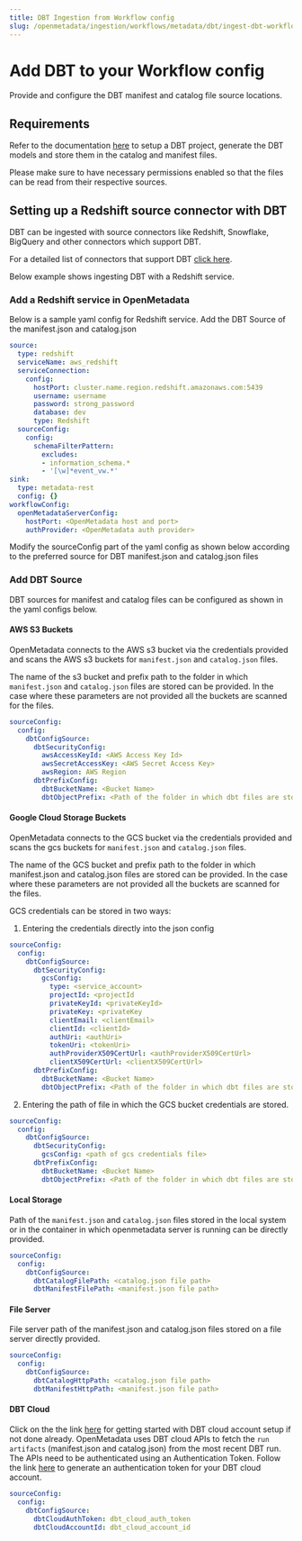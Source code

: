 ```yaml
---
title: DBT Ingestion from Workflow config
slug: /openmetadata/ingestion/workflows/metadata/dbt/ingest-dbt-workflow-config
---
```


# Add DBT to your Workflow config

Provide and configure the DBT manifest and catalog file source locations.

## Requirements

Refer to the documentation [here](https://docs.getdbt.com/docs/introduction) to setup a DBT project, generate the DBT models and store them in the catalog and manifest files.

Please make sure to have necessary permissions enabled so that the files can be read from their respective sources.

## Setting up a Redshift source connector with DBT

DBT can be ingested with source connectors like Redshift, Snowflake, BigQuery and other connectors which support DBT.

For a detailed list of connectors that support DBT [click here](https://docs.getdbt.com/docs/available-adapters).

Below example shows ingesting DBT with a Redshift service.

### Add a Redshift service in OpenMetadata

Below is a sample yaml config for Redshift service. Add the DBT Source of the manifest.json and catalog.json
```yaml
source:
  type: redshift
  serviceName: aws_redshift
  serviceConnection:
    config:
      hostPort: cluster.name.region.redshift.amazonaws.com:5439
      username: username
      password: strong_password
      database: dev
      type: Redshift
  sourceConfig:
    config:
      schemaFilterPattern:
        excludes:
        - information_schema.*
        - '[\w]*event_vw.*'
sink:
  type: metadata-rest
  config: {}
workflowConfig:
  openMetadataServerConfig:
    hostPort: <OpenMetadata host and port>
    authProvider: <OpenMetadata auth provider>
```
Modify the sourceConfig part of the yaml config as shown below according to the preferred source for DBT manifest.json and catalog.json files

### Add DBT Source

DBT sources for manifest and catalog files can be configured as shown in the yaml configs below.

#### AWS S3 Buckets

OpenMetadata connects to the AWS s3 bucket via the credentials provided and scans the AWS s3 buckets for `manifest.json` and `catalog.json` files.

The name of the s3 bucket and prefix path to the folder in which `manifest.json` and `catalog.json` files are stored can be provided. In the case where these parameters are not provided all the buckets are scanned for the files.

```yaml
sourceConfig:
  config:
    dbtConfigSource:
      dbtSecurityConfig:
        awsAccessKeyId: <AWS Access Key Id>
        awsSecretAccessKey: <AWS Secret Access Key>
        awsRegion: AWS Region
      dbtPrefixConfig:
        dbtBucketName: <Bucket Name>
        dbtObjectPrefix: <Path of the folder in which dbt files are stored>
```

#### Google Cloud Storage Buckets

OpenMetadata connects to the GCS bucket via the credentials provided and scans the gcs buckets for `manifest.json` and `catalog.json` files.

The name of the GCS bucket and prefix path to the folder in which manifest.json and catalog.json files are stored can be provided. In the case where these parameters are not provided all the buckets are scanned for the files.

GCS credentials can be stored in two ways:
1. Entering the credentials directly into the json config
```yaml
sourceConfig:
  config:
    dbtConfigSource:
      dbtSecurityConfig:
        gcsConfig:
          type: <service_account>
          projectId: <projectId
          privateKeyId: <privateKeyId>
          privateKey: <privateKey
          clientEmail: <clientEmail>
          clientId: <clientId>
          authUri: <authUri>
          tokenUri: <tokenUri>
          authProviderX509CertUrl: <authProviderX509CertUrl>
          clientX509CertUrl: <clientX509CertUrl>
      dbtPrefixConfig:
        dbtBucketName: <Bucket Name>
        dbtObjectPrefix: <Path of the folder in which dbt files are stored>
```

2. Entering the path of file in which the GCS bucket credentials are stored.
```yaml
sourceConfig:
  config:
    dbtConfigSource:
      dbtSecurityConfig:
        gcsConfig: <path of gcs credentials file>
      dbtPrefixConfig:
        dbtBucketName: <Bucket Name>
        dbtObjectPrefix: <Path of the folder in which dbt files are stored>
```

#### Local Storage

Path of the `manifest.json` and `catalog.json` files stored in the local system or in the container in which openmetadata server is running can be directly provided.

```yaml
sourceConfig:
  config:
    dbtConfigSource:
      dbtCatalogFilePath: <catalog.json file path>
      dbtManifestFilePath: <manifest.json file path>
```

#### File Server

File server path of the manifest.json and catalog.json files stored on a file server directly provided.

```yaml
sourceConfig:
  config:
    dbtConfigSource:
      dbtCatalogHttpPath: <catalog.json file path>
      dbtManifestHttpPath: <manifest.json file path>
```

#### DBT Cloud

Click on the the link [here](https://docs.getdbt.com/guides/getting-started) for getting started with DBT cloud account setup if not done already.
OpenMetadata uses DBT cloud APIs to fetch the `run artifacts` (manifest.json and catalog.json) from the most recent DBT run.
The APIs need to be authenticated using an Authentication Token. Follow the link [here](https://docs.getdbt.com/dbt-cloud/api-v2#section/Authentication) to generate an authentication token for your DBT cloud account.

```yaml
sourceConfig:
  config:
    dbtConfigSource:
      dbtCloudAuthToken: dbt_cloud_auth_token
      dbtCloudAccountId: dbt_cloud_account_id
```